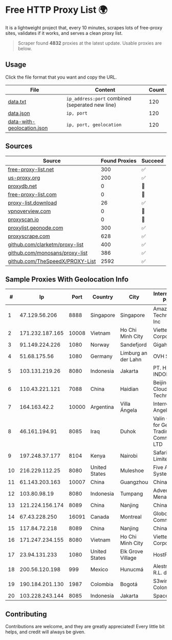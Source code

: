 
# Free HTTP Proxy List 🌍

It is a lightweight project that, every 10 minutes, scrapes lots of free-proxy sites, validates if it works, and serves a clean proxy list.


> Scraper found **4832** proxies at the latest update. Usable proxies are below.

## Usage

Click the file format that you want and copy the URL.


|File|Content|Count|
|----|-------|-----|
|[data.txt](https://raw.githubusercontent.com/themiralay/Proxy-List-World/master/data.txt)|`ip_address:port` combined (seperated new line)|120|
|[data.json](https://raw.githubusercontent.com/themiralay/Proxy-List-World/master/data.json)|`ip, port`|120|
|[data-with-geolocation.json](https://raw.githubusercontent.com/themiralay/Proxy-List-World/master/data-with-geolocation.json)|`ip, port, geolocation`|120|

## Sources

|Source|Found Proxies|Succeed|
|------|-------------|-------|
|[free-proxy-list.net](https://free-proxy-list.net)|300|✅|
|[us-proxy.org](https://www.us-proxy.org)|200|✅|
|[proxydb.net](http://proxydb.net)|0|🚫|
|[free-proxy-list.com](https://free-proxy-list.com/?page=&port=&type%5B%5D=http&type%5B%5D=https&up_time=0&search=Search)|0|🚫|
|[proxy-list.download](https://www.proxy-list.download/HTTP)|26|✅|
|[vpnoverview.com](https://vpnoverview.com/privacy/anonymous-browsing/free-proxy-servers)|0|🚫|
|[proxyscan.io](https://www.proxyscan.io)|0|🚫|
|[proxylist.geonode.com](https://proxylist.geonode.com/api/proxy-list?limit=300&page=1&sort_by=lastChecked&sort_type=desc&protocols=http,https)|300|✅|
|[proxyscrape.com](https://api.proxyscrape.com/v2/?request=displayproxies&protocol=http&timeout=10000&country=all&ssl=all&anonymity=all)|628|✅|
|[github.com/clarketm/proxy-list](https://raw.githubusercontent.com/clarketm/proxy-list/master/proxy-list-raw.txt)|400|✅|
|[github.com/monosans/proxy-list](https://raw.githubusercontent.com/monosans/proxy-list/main/proxies/http.txt)|386|✅|
|[github.com/TheSpeedX/PROXY-List](https://raw.githubusercontent.com/TheSpeedX/PROXY-List/master/http.txt)|2592|✅|


## Sample Proxies With Geolocation Info

|#|Ip|Port|Country|City|Internet Service Provider|
|-|--|----|-------|----|-------------------------|
|1|47.129.56.206|8888|Singapore|Singapore|Amazon Technologies Inc|
|2|171.232.187.165|10008|Vietnam|Ho Chi Minh City|Viettel Corporation|
|3|91.149.224.226|1080|Norway|Sandefjord|Gigahost|
|4|51.68.175.56|1080|Germany|Limburg an der Lahn|OVH SAS|
|5|103.131.219.26|8080|Indonesia|Jakarta|PT. HIPERNET INDODATA|
|6|110.43.221.121|7088|China|Haidian|Beijing Kingsoft Cloud Internet Technology Co|
|7|164.163.42.2|10000|Argentina|Villa Ángela|Interret Villa Angela SRL|
|8|46.161.194.91|8085|Iraq|Duhok|Valin Company for General Trading and Communication LTD|
|9|197.248.37.177|8104|Kenya|Nairobi|Safaricom Limited|
|10|216.229.112.25|8080|United States|Muleshoe|Five Area Systems, LLC|
|11|61.143.203.163|10007|China|Guangzhou|Chinanet|
|12|103.80.98.19|8080|Indonesia|Tumpang|Advertise via PT Menaksopal|
|13|121.224.156.174|8089|China|Nanjing|China Telecom|
|14|67.43.228.250|16091|Canada|Montreal|GloboTech Communications|
|15|117.84.72.218|8089|China|Nanjing|Chinanet|
|16|171.247.234.155|8080|Vietnam|Ho Chi Minh City|Viettel Corporation|
|17|23.94.131.233|1080|United States|Elk Grove Village|HostPapa|
|18|200.56.120.198|999|Mexico|Hunucmá|Alestra, S. de R.L. de C.V.|
|19|190.184.201.130|1987|Colombia|Bogotá|S3wireless Colombia S.A|
|20|103.228.243.144|8085|Indonesia|Jakarta|SpaceX Starlink|



## Contributing

Contributions are welcome, and they are greatly appreciated! Every
little bit helps, and credit will always be given.

